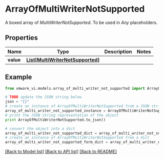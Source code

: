 # ArrayOfMultiWriterNotSupported

A boxed array of *MultiWriterNotSupported*. To be used in *Any* placeholders. 

## Properties
Name | Type | Description | Notes
------------ | ------------- | ------------- | -------------
**value** | [**List[MultiWriterNotSupported]**](MultiWriterNotSupported.md) |  | 

## Example

```python
from vmware_vi.models.array_of_multi_writer_not_supported import ArrayOfMultiWriterNotSupported

# TODO update the JSON string below
json = "{}"
# create an instance of ArrayOfMultiWriterNotSupported from a JSON string
array_of_multi_writer_not_supported_instance = ArrayOfMultiWriterNotSupported.from_json(json)
# print the JSON string representation of the object
print ArrayOfMultiWriterNotSupported.to_json()

# convert the object into a dict
array_of_multi_writer_not_supported_dict = array_of_multi_writer_not_supported_instance.to_dict()
# create an instance of ArrayOfMultiWriterNotSupported from a dict
array_of_multi_writer_not_supported_form_dict = array_of_multi_writer_not_supported.from_dict(array_of_multi_writer_not_supported_dict)
```
[[Back to Model list]](../README.md#documentation-for-models) [[Back to API list]](../README.md#documentation-for-api-endpoints) [[Back to README]](../README.md)


